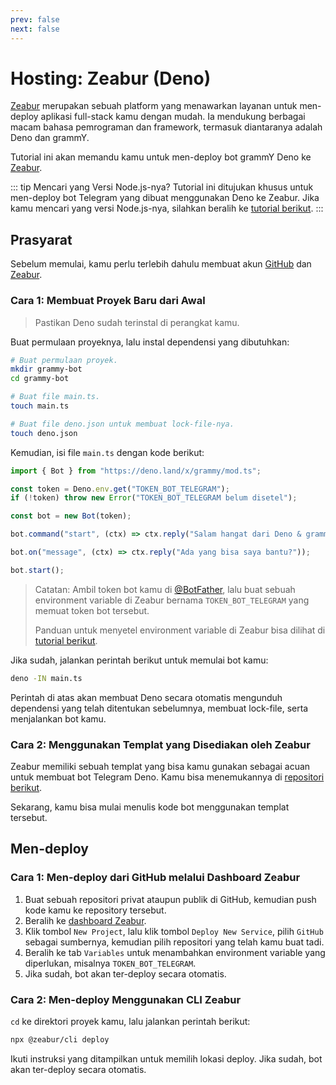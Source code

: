 ```yaml
---
prev: false
next: false
---
```


# Hosting: Zeabur (Deno)

[Zeabur](https://zeabur.com) merupakan sebuah platform yang menawarkan layanan
untuk men-deploy aplikasi full-stack kamu dengan mudah. Ia mendukung berbagai
macam bahasa pemrograman dan framework, termasuk diantaranya adalah Deno dan
grammY.

Tutorial ini akan memandu kamu untuk men-deploy bot grammY Deno ke
[Zeabur](https://zeabur.com).

::: tip Mencari yang Versi Node.js-nya? Tutorial ini ditujukan khusus untuk
men-deploy bot Telegram yang dibuat menggunakan Deno ke Zeabur. Jika kamu
mencari yang versi Node.js-nya, silahkan beralih ke
[tutorial berikut](./zeabur-nodejs). :::

## Prasyarat

Sebelum memulai, kamu perlu terlebih dahulu membuat akun
[GitHub](https://github.com) dan [Zeabur](https://zeabur.com).

### Cara 1: Membuat Proyek Baru dari Awal

> Pastikan Deno sudah terinstal di perangkat kamu.

Buat permulaan proyeknya, lalu instal dependensi yang dibutuhkan:

```sh
# Buat permulaan proyek.
mkdir grammy-bot
cd grammy-bot

# Buat file main.ts.
touch main.ts

# Buat file deno.json untuk membuat lock-file-nya.
touch deno.json
```

Kemudian, isi file `main.ts` dengan kode berikut:

```ts
import { Bot } from "https://deno.land/x/grammy/mod.ts";

const token = Deno.env.get("TOKEN_BOT_TELEGRAM");
if (!token) throw new Error("TOKEN_BOT_TELEGRAM belum disetel");

const bot = new Bot(token);

bot.command("start", (ctx) => ctx.reply("Salam hangat dari Deno & grammY!"));

bot.on("message", (ctx) => ctx.reply("Ada yang bisa saya bantu?"));

bot.start();
```

> Catatan: Ambil token bot kamu di [@BotFather](https://t.me/BotFather), lalu
> buat sebuah environment variable di Zeabur bernama `TOKEN_BOT_TELEGRAM` yang
> memuat token bot tersebut.
>
> Panduan untuk menyetel environment variable di Zeabur bisa dilihat di
> [tutorial berikut](https://zeabur.com/docs/en-US/deploy/variables).

Jika sudah, jalankan perintah berikut untuk memulai bot kamu:

```sh
deno -IN main.ts
```

Perintah di atas akan membuat Deno secara otomatis mengunduh dependensi yang
telah ditentukan sebelumnya, membuat lock-file, serta menjalankan bot kamu.

### Cara 2: Menggunakan Templat yang Disediakan oleh Zeabur

Zeabur memiliki sebuah templat yang bisa kamu gunakan sebagai acuan untuk
membuat bot Telegram Deno. Kamu bisa menemukannya di
[repositori berikut](https://github.com/zeabur/deno-telegram-bot-starter).

Sekarang, kamu bisa mulai menulis kode bot menggunakan templat tersebut.

## Men-deploy

### Cara 1: Men-deploy dari GitHub melalui Dashboard Zeabur

1. Buat sebuah repositori privat ataupun publik di GitHub, kemudian push kode
   kamu ke repository tersebut.
2. Beralih ke [dashboard Zeabur](https://dash.zeabur.com).
3. Klik tombol `New Project`, lalu klik tombol `Deploy New Service`, pilih
   `GitHub` sebagai sumbernya, kemudian pilih repositori yang telah kamu buat
   tadi.
4. Beralih ke tab `Variables` untuk menambahkan environment variable yang
   diperlukan, misalnya `TOKEN_BOT_TELEGRAM`.
5. Jika sudah, bot akan ter-deploy secara otomatis.

### Cara 2: Men-deploy Menggunakan CLI Zeabur

`cd` ke direktori proyek kamu, lalu jalankan perintah berikut:

```sh
npx @zeabur/cli deploy
```

Ikuti instruksi yang ditampilkan untuk memilih lokasi deploy. Jika sudah, bot
akan ter-deploy secara otomatis.
